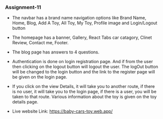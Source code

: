 ### Assignment-11

* The navbar has a brand name navigation options like Brand Name, Home, Blog, Add A Toy, All Toy, My Toy, Profile image and Login/Logout button

* The homepage has a banner, Gallery, React Tabs car catagory, Clinet Review, Contact me, Footer. 

* The blog page has answers to 4 questions.

* Authentication is done on login registration page. And if from the user then clicking on the logout button will logout the user. The logOut button will be changed to the login button and the link to the register page will be given on the login page.

* If you click on the view Details, it will take you to another route, if there is no user, it will take you to the login page, if there is a user, you will be taken to that route. Various information about the toy is given on the toy details page.

* Live website Link: https://baby-cars-toy.web.app/